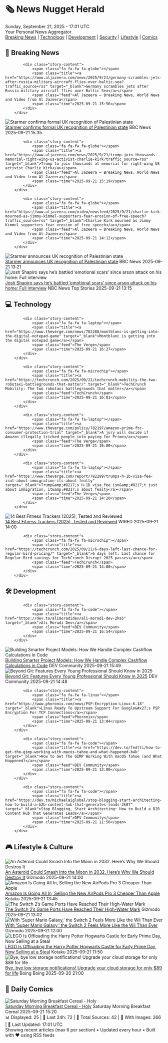 <!-- Processing 54 RSS feeds at 2025-09-21 17:01:33 UTC -->
<!-- Processing: Saturday Morning Breakfast Cereal -->
<!-- Processing: Dilbert -->
<!-- Processing: Girl Genius -->
<!-- Processing: Dinosaur Comics -->
<!-- Processing: CNN Breaking News -->
<!-- Processing: BBC World News -->
<!-- Processing: Al Jazeera Breaking News -->
<!-- Processing: Reuters Top News -->
<!-- Processing: NBC News Breaking -->
<!-- Processing: TechCrunch -->
<!-- Processing: The Verge -->
<!-- Processing: O'Reilly Radar -->
<!-- Processing: WIRED -->
<!-- Processing: Lobsters Python -->
<!-- Processing: Dev.to -->
<!-- Processing: StackOverflow Blog -->
<!-- Processing: Phoronix Linux News -->
<!-- Processing: It's FOSS -->
<!-- Processing: OMG! Ubuntu -->
<!-- Processing: DistroWatch -->
<!-- Processing: Red Hat Blog -->
<!-- Processing: Ubuntu Blog -->
<!-- Processing: InfoQ -->
<!-- Processing: Martin Fowler -->
<!-- Processing: The Pragmatic Engineer -->
<!-- Processing: Lifehacker -->
<!-- Processing: Kotaku -->
<!-- Processing: Krebs on Security -->
<!-- Generated 5 new posts out of 28 feeds processed -->
<div class="newspaper-header">
    <h1 class="newspaper-title">🗞️ News Nugget Herald</h1>
    <div class="newspaper-date">Sunday, September 21, 2025 - 17:01 UTC</div>
    <div class="newspaper-subtitle">Your Personal News Aggregator</div>
</div>

<div class="newspaper-nav">
    <a href="#breaking">Breaking News</a> |
    <a href="#tech">Technology</a> |
    <a href="#dev">Development</a> |
    <a href="#security">Security</a> |
    <a href="#lifestyle">Lifestyle</a> |
    <a href="#webcomics">Comics</a>
</div>

<div class="news-section breaking-news" id="breaking">
<h2 class="section-header">🚨 Breaking News</h2>
<div class="stories-container">
<div class="story">
            
            <div class="story-content">
                <span class="fa fa-fw fa-globe"></span>
                <span class="title"><a href="https://www.aljazeera.com/news/2025/9/21/germany-scrambles-jets-after-russia-military-aircraft-flies-over-baltic-sea?traffic_source=rss" target="_blank">Germany scrambles jets after Russia military aircraft flies over Baltic Sea</a></span>
                <span class="feed">Al Jazeera – Breaking News, World News and Video from Al Jazeera</span>
                <span class="time">2025-09-21 15:56</span>
            </div>
        </div>
<div class="story">
            <img src="https://ichef.bbci.co.uk/ace/standard/240/cpsprodpb/3b9a/live/3fcba430-9700-11f0-90f2-5f87cb020b24.jpg" alt="Starmer confirms formal UK recognition of Palestinian state" class="story-image" loading="lazy" onerror="this.style.display='none'">
            <div class="story-content">
                <span class="fa fa-fw fa-flag"></span>
                <span class="title"><a href="https://www.bbc.com/news/articles/ce800enrglzo?at_medium=RSS&at_campaign=rss" target="_blank">Starmer confirms formal UK recognition of Palestinian state</a></span>
                <span class="feed">BBC News</span>
                <span class="time">2025-09-21 15:35</span>
            </div>
        </div>
<div class="story">
            
            <div class="story-content">
                <span class="fa fa-fw fa-globe"></span>
                <span class="title"><a href="https://www.aljazeera.com/news/2025/9/21/trump-join-thousands-memorial-right-wing-us-activist-charlie-kirk?traffic_source=rss" target="_blank">Trump to join thousands at memorial for right-wing US activist Charlie Kirk</a></span>
                <span class="feed">Al Jazeera – Breaking News, World News and Video from Al Jazeera</span>
                <span class="time">2025-09-21 15:19</span>
            </div>
        </div>
<div class="story">
            
            <div class="story-content">
                <span class="fa fa-fw fa-globe"></span>
                <span class="title"><a href="https://www.aljazeera.com/video/newsfeed/2025/9/21/charlie-kirk-mourned-as-jimmy-kimmel-supporters-fear-erosion-of-free-speech?traffic_source=rss" target="_blank">Charlie Kirk mourned as Jimmy Kimmel supporters fear erosion of free speech</a></span>
                <span class="feed">Al Jazeera – Breaking News, World News and Video from Al Jazeera</span>
                <span class="time">2025-09-21 14:12</span>
            </div>
        </div>
<div class="story">
            <img src="https://ichef.bbci.co.uk/ace/standard/240/cpsprodpb/9c9b/live/cd279bf0-965f-11f0-937e-e53bdd730b8c.jpg" alt="Starmer announces UK recognition of Palestinian state" class="story-image" loading="lazy" onerror="this.style.display='none'">
            <div class="story-content">
                <span class="fa fa-fw fa-earth-americas"></span>
                <span class="title"><a href="https://www.bbc.com/news/articles/ce800enrglzo?at_medium=RSS&at_campaign=rss" target="_blank">Starmer announces UK recognition of Palestinian state</a></span>
                <span class="feed">BBC News</span>
                <span class="time">2025-09-21 13:21</span>
            </div>
        </div>
<div class="story">
            <img src="https://media-cldnry.s-nbcnews.com/image/upload/t_fit_1500w/mpx/2704722219/2025_09/MTP_Shapiro_CAM_1.MXF_frame_49756-8xcc7l.jpg" alt="Josh Shapiro says he’s battled ‘emotional scars’ since arson attack on his home: Full interview" class="story-image" loading="lazy" onerror="this.style.display='none'">
            <div class="story-content">
                <span class="fa fa-fw fa-broadcast-tower"></span>
                <span class="title"><a href="https://www.nbcnews.com/meet-the-press/video/josh-shapiro-says-he-s-battled-emotional-scars-since-arson-attack-on-his-home-full-interview-248023621750" target="_blank">Josh Shapiro says he’s battled ‘emotional scars’ since arson attack on his home: Full interview</a></span>
                <span class="feed">NBC News Top Stories</span>
                <span class="time">2025-09-21 13:15</span>
            </div>
        </div>
</div>
</div>
<div class="news-section tech-news" id="tech">
<h2 class="section-header">💻 Technology</h2>
<div class="stories-container">
<div class="story">
            
            <div class="story-content">
                <span class="fa fa-fw fa-laptop"></span>
                <span class="title"><a href="https://www.theverge.com/news/782288/montblanc-is-getting-into-the-digital-notepad-game" target="_blank">Montblanc is getting into the digital notepad game</a></span>
                <span class="feed">The Verge</span>
                <span class="time">2025-09-21 16:27</span>
            </div>
        </div>
<div class="story">
            
            <div class="story-content">
                <span class="fa fa-fw fa-microchip"></span>
                <span class="title"><a href="https://techcrunch.com/2025/09/21/techcrunch-mobility-the-two-robotaxi-battlegrounds-that-matter/" target="_blank">TechCrunch Mobility: The two robotaxi battlegrounds that matter</a></span>
                <span class="feed">TechCrunch</span>
                <span class="time">2025-09-21 16:01</span>
            </div>
        </div>
<div class="story">
            
            <div class="story-content">
                <span class="fa fa-fw fa-laptop"></span>
                <span class="title"><a href="https://www.theverge.com/policy/782197/amazon-prime-ftc-consumer-protection-trial" target="_blank">A jury will decide if Amazon illegally tricked people into paying for Prime</a></span>
                <span class="feed">The Verge</span>
                <span class="time">2025-09-21 16:00</span>
            </div>
        </div>
<div class="story">
            
            <div class="story-content">
                <span class="fa fa-fw fa-laptop"></span>
                <span class="title"><a href="https://www.theverge.com/report/782289/trumps-h-1b-visa-fee-isnt-about-immigration-its-about-fealty" target="_blank">Trump&amp;#8217;s H-1B visa fee isn&amp;#8217;t just about immigration, it&amp;#8217;s about fealty</a></span>
                <span class="feed">The Verge</span>
                <span class="time">2025-09-21 14:20</span>
            </div>
        </div>
<div class="story">
            <img src="https://media.wired.com/photos/68ce4725210d0e11b5670884/master/pass/The%20Best%20Fitness%20Trackers%20and%20Watches%20for%20Everyone.png" alt="14 Best Fitness Trackers (2025), Tested and Reviewed" class="story-image" loading="lazy" onerror="this.style.display='none'">
            <div class="story-content">
                <span class="fa fa-fw fa-bolt"></span>
                <span class="title"><a href="https://www.wired.com/gallery/best-fitness-tracker/" target="_blank">14 Best Fitness Trackers (2025), Tested and Reviewed</a></span>
                <span class="feed">WIRED</span>
                <span class="time">2025-09-21 14:00</span>
            </div>
        </div>
<div class="story">
            
            <div class="story-content">
                <span class="fa fa-fw fa-microchip"></span>
                <span class="title"><a href="https://techcrunch.com/2025/09/21/6-days-left-last-chance-for-regular-bird-pricing/" target="_blank">6 days left: Last chance for Regular Bird savings for TechCrunch Disrupt 2025 passes</a></span>
                <span class="feed">TechCrunch</span>
                <span class="time">2025-09-21 14:00</span>
            </div>
        </div>
</div>
</div>
<div class="news-section dev-news" id="dev">
<h2 class="section-header">🛠️ Development</h2>
<div class="stories-container">
<div class="story">
            
            <div class="story-content">
                <span class="fa fa-fw fa-code"></span>
                <span class="title"><a href="https://dev.to/alimoradidev/ali-moradi-dev-2ha5" target="_blank">Ali Moradi Dev</a></span>
                <span class="feed">DEV Community</span>
                <span class="time">2025-09-21 16:54</span>
            </div>
        </div>
<div class="story">
            <img src="https://media2.dev.to/dynamic/image/width=800%2Cheight=%2Cfit=scale-down%2Cgravity=auto%2Cformat=auto/https%3A%2F%2Fdev-to-uploads.s3.amazonaws.com%2Fuploads%2Farticles%2F2betgb5mi4t0ec02o2bq.png" alt="Building Smarter Project Models: How We Handle Complex Cashflow Calculations in Code" class="story-image" loading="lazy" onerror="this.style.display='none'">
            <div class="story-content">
                <span class="fa fa-fw fa-code"></span>
                <span class="title"><a href="https://dev.to/abdul_shamim/building-smarter-project-models-how-we-handle-complex-cashflow-calculations-in-code-2nmg" target="_blank">Building Smarter Project Models: How We Handle Complex Cashflow Calculations in Code</a></span>
                <span class="feed">DEV Community</span>
                <span class="time">2025-09-21 15:49</span>
            </div>
        </div>
<div class="story">
            <img src="https://media2.dev.to/dynamic/image/width=800%2Cheight=%2Cfit=scale-down%2Cgravity=auto%2Cformat=auto/https%3A%2F%2Fdev-to-uploads.s3.amazonaws.com%2Fuploads%2Farticles%2Fq5lo30z2szok38e2lpny.jpg" alt="Beyond Git: Features Every Young Professional Should Know in 2025" class="story-image" loading="lazy" onerror="this.style.display='none'">
            <div class="story-content">
                <span class="fa fa-fw fa-code"></span>
                <span class="title"><a href="https://dev.to/devnotes/beyond-git-features-every-young-professional-should-know-in-2025-efb" target="_blank">Beyond Git: Features Every Young Professional Should Know in 2025</a></span>
                <span class="feed">DEV Community</span>
                <span class="time">2025-09-21 14:48</span>
            </div>
        </div>
<div class="story">
            
            <div class="story-content">
                <span class="fa fa-fw fa-linux"></span>
                <span class="title"><a href="https://www.phoronix.com/news/PSP-Encryption-Linux-6.18" target="_blank">Linux Ready To Upstream Support For Google&#x27;s PSP Encryption For TCP Connections</a></span>
                <span class="feed">Phoronix</span>
                <span class="time">2025-09-21 13:04</span>
            </div>
        </div>
<div class="story">
            
            <div class="story-content">
                <span class="fa fa-fw fa-code"></span>
                <span class="title"><a href="https://dev.to/fedtti/how-to-get-the-gimp-working-with-macos-tahoe-and-what-happened-b4k" target="_blank">How to Get The GIMP Working With macOS Tahoe (and What Happened)</a></span>
                <span class="feed">DEV Community</span>
                <span class="time">2025-09-21 13:00</span>
            </div>
        </div>
<div class="story">
            
            <div class="story-content">
                <span class="fa fa-fw fa-code"></span>
                <span class="title"><a href="https://dev.to/michaelaiglobal/stop-blogging-start-architecting-how-to-build-a-b2b-content-hub-that-generates-leads-2k07" target="_blank">Stop Blogging, Start Architecting: How to Build a B2B Content Hub That Generates Leads</a></span>
                <span class="feed">DEV Community</span>
                <span class="time">2025-09-21 11:50</span>
            </div>
        </div>
</div>
</div>
<div class="news-section lifestyle-news" id="lifestyle">
<h2 class="section-header">🎮 Lifestyle & Culture</h2>
<div class="stories-container">
<div class="story">
            <img src="https://gizmodo.com/app/uploads/2025/09/asteroid-2024-yr4.jpg" alt="An Asteroid Could Smash Into the Moon in 2032. Here’s Why We Should Destroy It" class="story-image" loading="lazy" onerror="this.style.display='none'">
            <div class="story-content">
                <span class="fa fa-fw fa-computer"></span>
                <span class="title"><a href="https://gizmodo.com/an-asteroid-could-smash-into-the-moon-in-2032-heres-why-we-should-destroy-it-2000661550" target="_blank">An Asteroid Could Smash Into the Moon in 2032. Here’s Why We Should Destroy It</a></span>
                <span class="feed">Gizmodo</span>
                <span class="time">2025-09-21 14:00</span>
            </div>
        </div>
<div class="story">
            <img src="https://kotaku.com/app/uploads/2025/09/airpods-pro-3.jpg" alt="Amazon Is Going All In, Selling the New AirPods Pro 3 Cheaper Than Apple" class="story-image" loading="lazy" onerror="this.style.display='none'">
            <div class="story-content">
                <span class="fa fa-fw fa-gamepad"></span>
                <span class="title"><a href="https://kotaku.com/amazon-is-going-all-in-selling-the-new-airpods-pro-3-cheaper-than-apple-2000627489" target="_blank">Amazon Is Going All In, Selling the New AirPods Pro 3 Cheaper Than Apple</a></span>
                <span class="feed">Kotaku</span>
                <span class="time">2025-09-21 13:45</span>
            </div>
        </div>
<div class="story">
            <img src="https://gizmodo.com/app/uploads/2025/09/Star-Wars-Outlaws-Switch-2-1.jpg" alt="The Switch 2’s Game Ports Have Reached Their High-Water Mark" class="story-image" loading="lazy" onerror="this.style.display='none'">
            <div class="story-content">
                <span class="fa fa-fw fa-computer"></span>
                <span class="title"><a href="https://gizmodo.com/star-wars-outlaws-switch-2-review-2000659483" target="_blank">The Switch 2’s Game Ports Have Reached Their High-Water Mark</a></span>
                <span class="feed">Gizmodo</span>
                <span class="time">2025-09-21 13:02</span>
            </div>
        </div>
<div class="story">
            <img src="https://gizmodo.com/app/uploads/2025/09/super-mario-galaxy-1-and-2-switch-2.jpg" alt="With ‘Super Mario Galaxy,’ the Switch 2 Feels More Like the Wii Than Ever" class="story-image" loading="lazy" onerror="this.style.display='none'">
            <div class="story-content">
                <span class="fa fa-fw fa-computer"></span>
                <span class="title"><a href="https://gizmodo.com/with-super-mario-galaxy-the-switch-2-feels-more-like-the-wii-than-ever-2000661489" target="_blank">With ‘Super Mario Galaxy,’ the Switch 2 Feels More Like the Wii Than Ever</a></span>
                <span class="feed">Gizmodo</span>
                <span class="time">2025-09-21 12:00</span>
            </div>
        </div>
<div class="story">
            <img src="https://kotaku.com/app/uploads/2025/09/lego-harrypotter-castle.jpg" alt="LEGO Is Offloading the Harry Potter Hogwarts Castle for Early Prime Day, Now Selling at a Steal" class="story-image" loading="lazy" onerror="this.style.display='none'">
            <div class="story-content">
                <span class="fa fa-fw fa-gamepad"></span>
                <span class="title"><a href="https://kotaku.com/lego-is-offloading-the-harry-potter-hogwarts-castle-for-early-prime-day-now-selling-at-a-steal-2000627467" target="_blank">LEGO Is Offloading the Harry Potter Hogwarts Castle for Early Prime Day, Now Selling at a Steal</a></span>
                <span class="feed">Kotaku</span>
                <span class="time">2025-09-21 11:50</span>
            </div>
        </div>
<div class="story">
            <img src="https://i0.wp.com/boingboing.net/wp-content/uploads/2025/09/FileJump-2TB-Cloud-Storage.jpg?fit=2250%2C1500&amp;quality=60&amp;ssl=1" alt="Bye, bye low storage notifications! Upgrade your cloud storage for only $89 for life" class="story-image" loading="lazy" onerror="this.style.display='none'">
            <div class="story-content">
                <span class="fa fa-fw fa-arrow-right"></span>
                <span class="title"><a href="https://boingboing.net/2025/09/20/bye-bye-low-storage-notifications-upgrade-your-cloud-storage-for-only-89-for-life.html" target="_blank">Bye, bye low storage notifications! Upgrade your cloud storage for only $89 for life</a></span>
                <span class="feed">Boing Boing</span>
                <span class="time">2025-09-20 21:00</span>
            </div>
        </div>
</div>
</div>
<div class="news-section webcomics-section" id="webcomics">
<h2 class="section-header">🎨 Daily Comics</h2>
<div class="stories-container">
<div class="story">
            <img src="https://www.smbc-comics.com/comics/1758236416-20250921.png" alt="Saturday Morning Breakfast Cereal - Holy" class="story-image" loading="lazy" onerror="this.style.display='none'">
            <div class="story-content">
                <span class="fa fa-fw fa-smile"></span>
                <span class="title"><a href="https://www.smbc-comics.com/comic/holy" target="_blank">Saturday Morning Breakfast Cereal - Holy</a></span>
                <span class="feed">Saturday Morning Breakfast Cereal</span>
                <span class="time">2025-09-21 15:20</span>
            </div>
        </div>
</div>
</div>

<div class="newspaper-footer">
    <div class="stats">
        📊 Displayed: 25 | 📅 Last 24h: 72 | 📡 Total Sources: 42 | 📸 With Images: 266 |
        🔄 Last Updated: 17:01 UTC
    </div>
    <div class="footer-note">
        Showing recent articles (max 6 per section) • Updated every hour • Built with ❤️ using RSS feeds
    </div>
</div>

